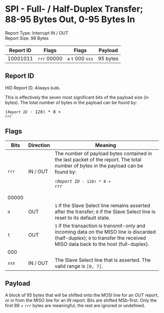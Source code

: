 
# SPI - Full- / Half-Duplex Transfer; 88-95 Bytes Out, 0-95 Bytes In
Report Type: Interrupt IN / OUT<br />
Report Size: 98 Bytes

| Report ID | Flags | Flags | Payload |
|-----------|-------|-------|---------|
| 10001011 | `rrr`&nbsp;00000 | `a`&nbsp;`t`&nbsp;000&nbsp;`sss` | 95 bytes |

## Report ID
HID Report ID.  Always `0x8b`.

This is effectively the seven most significant bits of the payload size (in bytes).  The total number of bytes in the payload can be found by: <pre>(*`Report ID`* - 128) * 8 + *`rrr`*</pre>

## Flags
| Bits  | Direction | Meaning |
|-------|-----------|---------|
| `rrr` | IN / OUT  | The number of payload bytes contained in the last packet of the report.  The total number of bytes in the payload can be found by: <pre>(*`Report ID`* - 128) * 8 + *`rrr`*</pre> |
| 00000 |          |                                                                       |
| `a`   | OUT      | `1` if the Slave Select line remains asserted after the transfer; `0` if the Slave Select line is reset to its default state. |
| `t`   | OUT      | `1` if the transaction is transmit-only and incoming data on the MISO line is discarded (half-duplex); `0` to transfer the received MISO data back to the host (full-duplex). |
| 000   |          |                                                                       |
| `sss` | IN / OUT | The Slave Select line that is asserted.  The valid range is `[0, 7]`. |

## Payload
A block of 95 bytes that will be shifted onto the MOSI line for an *OUT* report, or in from the MISO line for an *IN* report.  Bits are shifted MSb-first.  Only the first 88 + *`rrr`* bytes are meaningful, the rest are ignored or undefined.
